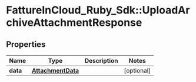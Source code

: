 # FattureInCloud_Ruby_Sdk::UploadArchiveAttachmentResponse

## Properties

| Name | Type | Description | Notes |
| ---- | ---- | ----------- | ----- |
| **data** | [**AttachmentData**](AttachmentData.md) |  | [optional] |

